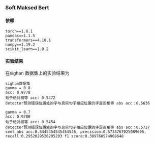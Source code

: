 ### Soft Maksed Bert


#### 依赖
```
torch==1.8.1
pandas==1.1.5
transformers==4.10.1
numpy==1.19.2
scikit_learn==1.0.2
```

#### 实验结果
在sighan 数据集上的实验结果为
```
sighan数据集
gamma = 0.8
acc: 0.9778
句子绝对相等 acc: 0.5472
detector预测错误位置处的字与真实句子相应位置的字是否相等 abs acc：0.5636

gamma = 0.7
acc: 0.9780
句子绝对相等 acc: 0.5454
detector预测错误位置处的字与真实句子相应位置的字是否相等 abs acc：0.5727
sent abs acc:0.5445454545454546, precision:0.5734767025089605, recall:0.2952029520295203 f1 score:0.389768574908648
```
